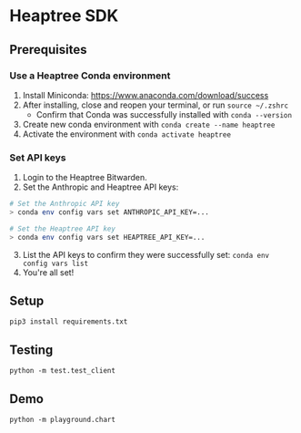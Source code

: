 # Heaptree SDK

## Prerequisites

### Use a Heaptree Conda environment

1. Install Miniconda: https://www.anaconda.com/download/success
2. After installing, close and reopen your terminal, or run `source ~/.zshrc`
   - Confirm that Conda was successfully installed with `conda --version`
3. Create new conda environment with `conda create --name heaptree`
4. Activate the environment with `conda activate heaptree`

### Set API keys

1. Login to the Heaptree Bitwarden.
2. Set the Anthropic and Heaptree API keys:

```bash
# Set the Anthropic API key
> conda env config vars set ANTHROPIC_API_KEY=...

# Set the Heaptree API key
> conda env config vars set HEAPTREE_API_KEY=...
```

3. List the API keys to confirm they were successfully set: `conda env config vars list`
4. You're all set!

## Setup

`pip3 install requirements.txt`

## Testing

`python -m test.test_client`

## Demo

`python -m playground.chart`
